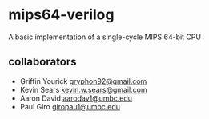 # mips64-verilog

A basic implementation of a single-cycle MIPS 64-bit CPU

## collaborators

- Griffin Yourick <gryphon92@gmail.com>
- Kevin Sears <kevin.w.sears@gmail.com>
- Aaron David <aarodav1@umbc.edu>
- Paul Giro <giropau1@umbc.edu>
